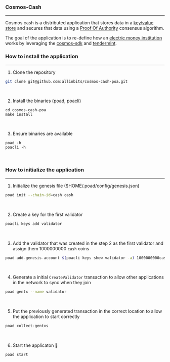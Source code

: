 ### Cosmos-Cash

---

Cosmos cash is a distributed application that stores data in a [key/value store](https://www.techopedia.com/definition/26284/key-value-store) and secures that data using a [Proof Of Authority](https://changelly.com/blog/what-is-proof-of-authority-poa/) consensus algorithm.

The goal of the application is to re-define how an [electric money institution](https://thebanks.eu/emis) works by leveraging the [cosmos-sdk](https://github.com/cosmos/cosmos-sdk/) and [tendermint](https://github.com/tendermint/tendermint/).

### How to install the application

---

1. Clone the repository 

```sh
git clone git@github.com:allinbits/cosmos-cash-poa.git 
```

<br />

2. Install the binaries (poad, poacli)

```
cd cosmos-cash-poa
make install
```

<br />

3. Ensure binaries are available

```
poad -h
poacli -h
```

<br />

### How to initialize the application 

---

1. Initialize the genesis file ($HOME/.poad/config/genesis.json)

```sh
poad init --chain-id=cash cash
```

<br />

2. Create a key for the first validator

```sh
poacli keys add validator
```
<br />

3. Add the validator that was created in the step 2 as the first validator and assign them 1000000000 `cash` coins

```sh
poad add-genesis-account $(poacli keys show validator -a) 1000000000cash,1000000000stake

```

<br />

4. Generate a initial `CreateValidator` transaction to allow other applications in the network to sync when they join

```sh
poad gentx --name validator
```

<br />

5. Put the previously generated transaction in the correct location to allow the application to start correctly

```sh
poad collect-gentxs
```

<br />

6. Start the applicaton :tada:

```sh
poad start
```

<br />

